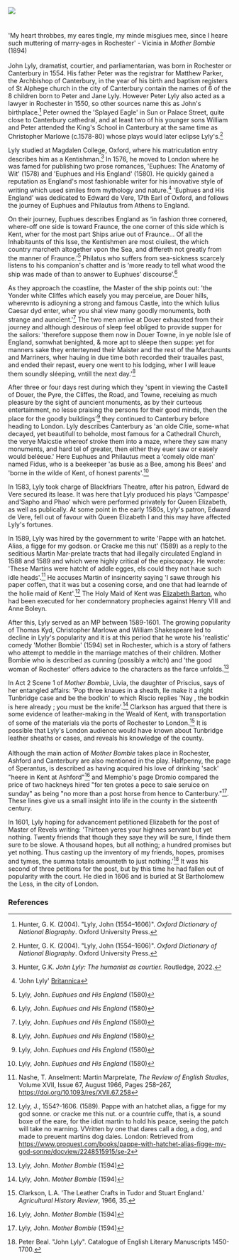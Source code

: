 <a href="https://juncture-digital.org"><img src="https://juncture-digital.org/images/ve-button.png"></a>

<param ve-config title="John Lyly c.1553 or 1554 – 1606" author="Hannah Jennison and Michelle Crowther" layout="vtl" banner="/images/banners/16c.jpg"> 

<param ve-entity eid="Q29303" aliases="Canterbury"> 
<param ve-entity eid="Q725261" aliases="Ashford">
<param ve-entity eid="Q507517" aliases="Rochester">
<param ve-entity eid="Q179224" aliases="Dover">

#

'My heart throbbes, my eares tingle, my minde misgiues mee, since I heare such muttering of marry-ages in Rochester' - Vicinia in _Mother Bombie_ (1894)
<br><br>
John Lyly, dramatist, courtier, and parliamentarian, was born in Rochester or Canterbury in 1554. His father Peter was the registrar for Matthew Parker, the Archbishop of Canterbury, in the year of his birth and baptism registers of St Alphege church in the city of Canterbury contain the names of 6 of the 8 children born to Peter and Jane Lyly. However Peter Lyly also acted as a lawyer in Rochester in 1550, so other sources name this as John's birthplace.[^ref1] Peter owned the 'Splayed Eagle' in Sun or Palace Street, quite close to Canterbury cathedral, and at least two of his younger sons William and Peter attended the King's School in Canterbury at the same time as Christopher Marlowe (c.1578-80) whose plays would later eclipse Lyly's.[^ref2]
<param ve-image url="https://upload.wikimedia.org/wikipedia/commons/d/d7/The_Sun_Hotel%2C_Sun_Street%2C_Canterbury_-_geograph.org.uk_-_67730.jpg" label="The Sun Hotel, Sun Street, Canterbury" attribution="Penny Mayes" license="CC BY-SA 2.0">

Lyly studied at Magdalen College, Oxford, where his matriculation entry describes him as a Kentishman.[^ref3] In 1576, he moved to London where he was famed for publishing two prose romances, 'Euphues: The Anatomy of Wit' (1578) and 'Euphues and His England' (1580). He quickly gained a reputation as England's most fashionable writer for his innovative style of writing which used similes from mythology and nature.[^ref4] 'Euphues and His England' was dedicated to Edward de Vere, 17th Earl of Oxford, and follows the journey of Euphues and Philautus from Athens to England. 
<param ve-image url="https://upload.wikimedia.org/wikipedia/commons/8/8f/Edward-de-Vere-1575.jpg" label="Edward de Vere, 17th Earl of Oxford, 1575" attribution="Unidentified painter, Public domain, via Wikimedia Commons">

On their journey, Euphues describes England as ‘in fashion three cornered, where-off one side is toward Fraunce, the one corner of this side which is Kent, wher for the most part Ships ariue out of Fraunce… Of all the Inhabitaunts of this Isse, the Kentishmen are most ciuilest, the which country marcheth altogether vpon the Sea, and differeth not greatly from the manner of Fraunce.’[^ref5] Philatus who suffers from sea-sickness scarcely listens to his companion's chatter and is ‘more ready to tell what wood the ship was made of than to answer to Euphues’ discourse’.[^ref6] 
<param ve-image url="https://upload.wikimedia.org/wikipedia/commons/6/62/The_track_of_the_Armada_around_Britain_and_Ireland_RMG_L8270.jpg" label="The track of the Armada around Britain and Ireland, 1590" attribution="Augustine Ryther, Public domain, via Wikimedia Commons">

As they approach the coastline, the Master of the ship points out: 'the Yonder white Cliffes which easely you may perceiue, are Douer hills, wherevnto is adioyning a strong and famous Castle, into the which Iulius Caesar dyd enter, wher you shal view many goodly monuments, both strange and auncient.'[^ref7] The two men arrive  at Dover exhausted from their journey and although desirous of sleep feel obliged to provide supper for the sailors:  'therefore suppose them now in Douer Towne, in ye noble Isle of England, somwhat benighted, & more apt to sléepe then suppe: yet for manners sake they enterteyned their Maister and the rest of the Marchaunts and Marriners, wher hauing in due time both recorded their trauailes past, and ended their repast, euery one went to his lodging, wher I will leaue them soundly sléeping, vntill the next day.'[^ref8] 
<param ve-image url="https://upload.wikimedia.org/wikipedia/commons/a/aa/British_School%2C_16th_century_-_The_Embarkation_of_Henry_VIII_at_Dover_-_RCIN_405793_-_Royal_Collection.jpg" label="The Embarkation of Henry VIII at Dover" attribution="British School circa 1520-1540, the Royal Collection"> 

After three or four days rest during which they 'spent in viewing the Castell of Douer, the Pyre, the Cliffes, the Road, and Towne, receiuing as much pleasure by the sight of auncient monuments, as by their curteous entertainment, no lesse praising the persons for their good minds, then the place for the goodly buildings'[^ref9] they continued to Canterbury before heading to London. Lyly describes Canterbury as 'an olde Citie, some-what decayed, yet beautifull to beholde, most famous for a Cathedrall Church, the verye Maicstie whereof stroke them into a maze, where they saw many monuments, and hard tel of greater, then either they euer saw or easely would beléeue.' Here Euphues and Philautus meet a ‘comely olde man' named Fidus, who is a beekeeper 'as busie as a Bee, among his Bees' and 'borne in the wilde of Kent, of honest parents'.[^ref10] 
<param ve-image url="/images/banners/16c.jpg" label="Canterbury" attribution="Kent Maps Online">

In 1583, Lyly took charge of Blackfriars Theatre, after his patron, Edward de Vere secured its lease. It was here that Lyly produced his plays 'Campaspe' and'Sapho and Phao' which were performed privately for Queen Elizabeth, as well as publically. At some point in the early 1580s, Lyly's patron, Edward de Vere, fell out of favour with Queen Elizabeth I and this may have affected Lyly's fortunes.
<param ve-image url="https://upload.wikimedia.org/wikipedia/commons/thumb/8/86/John_Lyly%27s_Six_Court_Comedies_frontispiece.jpg/568px-John_Lyly%27s_Six_Court_Comedies_frontispiece.jpg" label="Six Court Comedies by John Lyly" attribution="Jsw66, via Wikimedia Commons" license="CC BY-SA 4.0">

In 1589, Lyly was hired by the government to write 'Pappe with an hatchet. Alias, a figge for my godson. or Cracke me this nut' (1589) as a reply to the seditious Martin Mar-prelate tracts that had illegally circulated England in 1588 and 1589 and which were highly critical of the episcopacy. He wrote: 'These Martins were hatcht of addle egges, els could they not haue such idle heads'.[^ref11] He accuses Martin of insincerity saying 'I sawe through his paper coffen, that it was but a cosening corse, and one that had learnde of the holie maid of Kent'.[^ref12] The Holy Maid of Kent was [Elizabeth Barton](/medieval/barton-biography), who had been executed for her condemnatory prophecies against Henry VIII and Anne Boleyn. 
<param ve-image url="https://upload.wikimedia.org/wikipedia/commons/6/6e/Elizabeth-Barton.jpg" label="Elizabeth Barton" attribution="most probably Thomas Holloway based on a painting by Henry Tresham, Public domain, via Wikimedia Commons">

After this, Lyly served as an MP between 1589-1601. The growing popularity of Thomas Kyd, Christopher Marlowe and William Shakespeare led to decline in Lyly's popularity and it is at this period that he wrote his 'realistic' comedy 'Mother Bombie' (1594) set in Rochester, which is a story of fathers who attempt to meddle in the marriage matches of their children. Mother Bombie who is described as cunning (possibly a witch) and 'the good woman of Rochester' offers advice to the characters as the farce unfolds.[^ref13]
<param ve-image url="https://upload.wikimedia.org/wikipedia/commons/0/09/Christopher_Marlowe.jpg" label="Christopher Marlowe" attribution="British School, Public domain, via Wikimedia Commons">

In Act 2 Scene 1 of _Mother Bombie_, Livia, the daughter of Priscius, says of her entangled affairs: 'Pop three knaues in a sheath, Ile make it a right Tunbridge case and be the bodkin' to which Riscio replies 'Nay , the bodkin is here already ; you must be the knife'.[^ref14] Clarkson has argued that there is some evidence of leather-making in the Weald of Kent, with transportation of some of the materials via the ports of Rochester to London.[^ref15] It is possible that Lyly's London audience would have known about Tunbridge leather sheaths or cases, and reveals his knowledge of the county.
<br><br>
Although the main action of _Mother Bombie_ takes place in Rochester, Ashford and Canterbury are also mentioned in the play. Halfpenny, the page of Sperantus, is described as having acquired his love of drinking 'sack' "heere in Kent at Ashford"[^ref16] and Memphio's page Dromio compared the price of two hackneys hired "for ten grotes a pece to saie seruice on sunday" as being "no more than a post horse from hence to Canterbury."[^ref17]. These lines give us a small insight into life in the county in the sixteenth century. 
<param ve-image url="https://upload.wikimedia.org/wikipedia/commons/3/3b/Eduard_von_Gr%C3%BCtzner_-_Falstaff_%281906%29.jpg" label="Falstaff" attribution="Eduard on Grutzner, 1906">

In 1601, Lyly hoping for advancement petitioned Elizabeth for the post of Master of Revels writing: 'Thirteen yeres your highnes servant but yet nothing. Twenty friends that though they saye they will be sure, I finde them sure to be slowe. A thousand hopes, but all nothing; a hundred promises but yet nothing. Thus casting up the inventory of my friends, hopes, promises and tymes, the summa totalis amounteth to just nothing.'[^ref18] It was his second of three petitions for the post, but by this time he had fallen out of popularity with the court. He died in 1606 and is buried at St Bartholomew the Less, in the city of London.
<param ve-image url="https://upload.wikimedia.org/wikipedia/commons/d/de/John_Lyly%27s_signature_%28from_a_letter_to_Sir_Robert_Cecil%2C_Feb._4_1602-3%3B_from_original_MS._in_Hatfield_Library%29.png" label="John Lyly signature from a letter to Sir Robert Cecil, 1602" attribution="Facsimile of a MS. in Hatfield Library; included in “The Complete Works of John Lyly”, edited by R. Warwick Bond, Oxford, 1902, Public domain, via Wikimedia Commons">

### References

[^ref1]: Hunter, G. K. (2004). "Lyly, John (1554–1606)". _Oxford Dictionary of National Biography_. Oxford University Press. 
[^ref2]: Hunter, G. K. (2004). "Lyly, John (1554–1606)". _Oxford Dictionary of National Biography_. Oxford University Press.
[^ref3]: Hunter, G.K. _John Lyly: The humanist as courtier._ Routledge, 2022.
[^ref4]: 'John Lyly' [Britannica](https://www.britannica.com/biography/John-Lyly)
[^ref5]: Lyly, John. _Euphues and His England_ (1580)
[^ref6]: Lyly, John. _Euphues and His England_ (1580)
[^ref7]: Lyly, John. _Euphues and His England_ (1580)
[^ref8]: Lyly, John. _Euphues and His England_ (1580)
[^ref9]: Lyly, John. _Euphues and His England_ (1580)
[^ref10]: Lyly, John. _Euphues and His England_ (1580)
[^ref11]: Nashe, T. Anselment: Martin Marprelate, _The Review of English Studies_, Volume XVII, Issue 67, August 1966, Pages 258–267, https://doi.org/10.1093/res/XVII.67.258
[^ref12]: Lyly, J., 1554?-1606. (1589). Pappe with an hatchet alias, a figge for my god sonne. or cracke me this nut. or a countrie cuffe, that is, a sound boxe of the eare, for the idiot martin to hold his peace, seeing the patch will take no warning. VVritten by one that dares call a dog, a dog, and made to preuent martins dog daies. London: Retrieved from https://www.proquest.com/books/pappe-with-hatchet-alias-figge-my-god-sonne/docview/2248515915/se-2
[^ref13]: Lyly, John. _Mother Bombie_ (1594)
[^ref14]: Lyly, John. _Mother Bombie_ (1594)
[^ref15]: Clarkson, L.A. 'The Leather Crafts in Tudor and Stuart England.' _Agricultural History Review_, 1966, 35.
[^ref16]: Lyly, John. _Mother Bombie_ (1594)
[^ref17]: Lyly, John. _Mother Bombie_ (1594)
[^ref18]: Peter Beal. "John Lyly". Catalogue of English Literary Manuscripts 1450-1700. 
